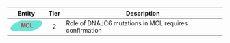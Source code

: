 |Entity|Tier|Description              |
|:----:|:----:|------------------------------|
|![MCL](images/icons/MCL_tier2.png) | 2 | Role of DNAJC6 mutations in MCL requires confirmation|
